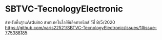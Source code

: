 # SBTVC-TecnologyElectronic
สำหรับพื้นฐานArduino สาขาเทคโนโลยีอิเล็คทรอนิกส์
วัที่ 8/5/2020
https://github.com/varis22521/SBTVC-TecnologyElectronic/issues/1#issue-775388185

